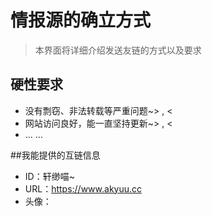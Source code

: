 # 情报源的确立方式

>本界面将详细介绍发送友链的方式以及要求

## 硬性要求

* 没有剽窃、非法转载等严重问题~> , <
* 网站访问良好，能一直坚持更新~> , <
* ... ...

##我能提供的互链信息

* ID：轩缈喵~
* URL：https://www.akyuu.cc
* 头像：
